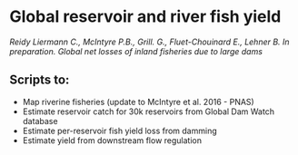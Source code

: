 # Global reservoir and river fish yield
*Reidy Liermann C., McIntyre P.B., Grill. G., Fluet-Chouinard E., Lehner B. In preparation. Global net losses of inland fisheries due to large dams*

## Scripts to:
- Map riverine fisheries (update to McIntyre et al. 2016 - PNAS)
- Estimate reservoir catch for 30k reservoirs from Global Dam Watch database
- Estimate per-reservoir fish yield loss from damming
- Estimate yield from downstream flow regulation

